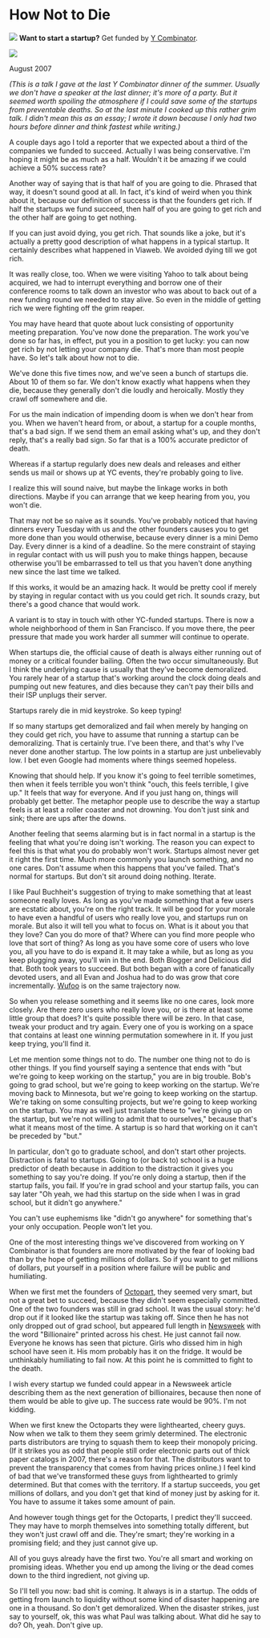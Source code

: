 # How Not to Die


![](http://www.virtumundo.com/images/spacer.gif)
**Want to start a startup?** Get funded by
[Y Combinator](http://ycombinator.com/apply.html).

  
![](http://www.virtumundo.com/images/spacer.gif)


August 2007  
  
*(This is a talk I gave at the last 
Y Combinator dinner of the summer. 
Usually we don't have a speaker at the last dinner; it's more of
a party. But it seemed worth spoiling the atmosphere if I could
save some of the startups from
preventable deaths. So at the last minute I cooked up this rather
grim talk. I didn't mean this as an essay; I wrote it down
because I only had two hours before dinner and think fastest while
writing.)*  
  
A couple days ago I told a reporter that we expected about a third
of the companies we funded to succeed. Actually I was being
conservative. I'm hoping it might be as much as a half. Wouldn't
it be amazing if we could achieve a 50% success rate?  
  
Another way of saying that is that half of you are going to die. Phrased
that way, it doesn't sound good at all. In fact, it's kind of weird
when you think about it, because our definition of success is that
the founders get rich. If half the startups we fund succeed, then
half of you are going to get rich and the other half are going to
get nothing.  
  
If you can just avoid dying, you get rich. That sounds like a joke,
but it's actually a pretty good description of what happens in a
typical startup. It certainly describes what happened in Viaweb.
We avoided dying till we got rich.  
  
It was really close, too. When we were visiting Yahoo to talk about
being acquired, we had to interrupt everything and borrow one of
their conference rooms to talk down an investor who was about to
back out of a new funding round we needed to stay alive. So even
in the middle of getting rich we were fighting off the grim reaper.  
  
You may have heard that quote about luck consisting of opportunity
meeting preparation. You've now done the preparation. The work
you've done so far has, in effect, put you in a position to get
lucky: you can now get rich by not letting your company die. That's
more than most people have. So let's talk about how not to die.  
  
We've done this five times now, and we've seen a bunch of startups
die. About 10 of them so far. We don't know exactly what happens
when they die, because they generally don't die loudly and heroically.
Mostly they crawl off somewhere and die.  
  
For us the main indication of impending doom is when we don't hear
from you. When we haven't heard from, or about, a startup for a
couple months, that's a bad sign. If we send them an email asking
what's up, and they don't reply, that's a really bad sign. So far
that is a 100% accurate predictor of death.  
  
Whereas if a startup regularly does new deals and releases and
either sends us mail or shows up at YC events, they're probably
going to live.  
  
I realize this will sound naive, but maybe the linkage works in
both directions. Maybe if you can arrange that we keep hearing
from you, you won't die.  
  
That may not be so naive as it sounds. You've probably noticed
that having dinners every Tuesday with us and the other founders
causes you to get more done than you would otherwise, because every
dinner is a mini Demo Day. Every dinner is a kind of a deadline.
So the mere constraint of staying in regular contact with us will
push you to make things happen, because otherwise you'll be embarrassed
to tell us that you haven't done anything new since the last time
we talked.  
  
If this works, it would be an amazing hack. It would be pretty
cool if merely by staying in regular contact with us you could get
rich. It sounds crazy, but there's a good chance that would work.  
  
A variant is to stay in touch with other YC-funded startups. There
is now a whole neighborhood of them in San Francisco. If you move
there, the peer pressure that made you work harder all summer will
continue to operate.  
  
When startups die, the official cause of death is always either
running out of money or a critical founder bailing. Often the two
occur simultaneously. But I think the underlying cause is usually
that they've become demoralized. You rarely hear of a startup
that's working around the clock doing deals and pumping out new
features, and dies because they can't pay their bills and their ISP
unplugs their server.  
  
Startups rarely die in mid keystroke. So keep typing!  
  
If so many startups get demoralized and fail when merely by hanging
on they could get rich, you have to assume that running a startup
can be demoralizing. That is certainly true. I've been there, and
that's why I've never done another startup. The low points in a
startup are just unbelievably low. I bet even Google had moments
where things seemed hopeless.  
  
Knowing that should help. If you know it's going to feel terrible
sometimes, then when it feels terrible you won't think "ouch, this
feels terrible, I give up." It feels that way for everyone. And
if you just hang on, things will probably get better. The metaphor
people use to describe the way a startup feels is at least a roller
coaster and not drowning. You don't just sink and sink; there are
ups after the downs.  
  
Another feeling that seems alarming but is in fact normal in a
startup is the feeling that what you're doing isn't working. The
reason you can expect to feel this is that what you do probably
won't work. Startups almost never get it right the first time.
Much more commonly you launch something, and no one cares. Don't
assume when this happens that you've failed. That's normal for
startups. But don't sit around doing nothing. Iterate.  
  
I like Paul Buchheit's suggestion of trying to make something that
at least someone really loves. As long as you've made something
that a few users are ecstatic about, you're on the right track. It
will be good for your morale to have even a handful of users who
really love you, and startups run on morale. But also it
will tell you what to focus on. What is it about you that they
love? Can you do more of that? Where can you find more people who
love that sort of thing? As long as you have some core of users
who love you, all you have to do is expand it. It may take a while,
but as long as you keep plugging away, you'll win in the end. Both
Blogger and Delicious did that. Both took years to succeed. But
both began with a core of fanatically devoted users, and all Evan
and Joshua had to do was grow that core incrementally. 
[Wufoo](http://wufoo.com) is
on the same trajectory now.  
  
So when you release something and it seems like no one cares, look
more closely. Are there zero users who really love you, or is there
at least some little group that does? It's quite possible there
will be zero. In that case, tweak your product and try again.
Every one of you is working on a space that contains at least one
winning permutation somewhere in it. If you just keep trying,
you'll find it.  
  
Let me mention some things not to do. The number one thing not to
do is other things. If you find yourself saying a sentence that
ends with "but we're going to keep working on the startup," you are
in big trouble. Bob's going to grad school, but we're going to
keep working on the startup. We're moving back to Minnesota, but
we're going to keep working on the startup. We're taking on some
consulting projects, but we're going to keep working on the startup.
You may as well just translate these to "we're giving up on the
startup, but we're not willing to admit that to ourselves," because
that's what it means most of the time. A startup is so hard that
working on it can't be preceded by "but."  
  
In particular, don't go to graduate school, and don't start other
projects. Distraction is fatal to startups. Going to (or back to)
school is a huge predictor of death because in addition to the
distraction it gives you something to say you're doing. If you're
only doing a startup, then if the startup fails, you fail. If
you're in grad school and your startup fails, you can say later "Oh
yeah, we had this startup on the side when I was in grad school,
but it didn't go anywhere."  
  
You can't use euphemisms like "didn't go anywhere" for something
that's your only occupation. People won't let you.  
  
One of the most interesting things we've discovered from working
on Y Combinator is that founders are more motivated by the fear of
looking bad than by the hope of getting millions of dollars. So
if you want to get millions of dollars, put yourself in a position
where failure will be public and humiliating.  
  
When we first met the founders of 
[Octopart](http://octopart.com), they seemed very smart,
but not a great bet to succeed, because they didn't seem especially
committed. One of the two founders was still in grad school. It
was the usual story: he'd drop out if it looked like the startup
was taking off. Since then he has not only dropped out of grad
school, but appeared full length in 
[Newsweek](http://docs.octopart.com/newsweek_octopart_small.jpg) 
with the word "Billionaire"
printed across his chest. He just cannot fail now. Everyone he
knows has seen that picture. Girls who dissed him in high school
have seen it. His mom probably has it on the fridge. It would be
unthinkably humiliating to fail now. At this point he is committed
to fight to the death.  
  
I wish every startup we funded could appear in a Newsweek article
describing them as the next generation of billionaires, because
then none of them would be able to give up. The success rate would
be 90%. I'm not kidding.  
  
When we first knew the Octoparts they were lighthearted, cheery
guys. Now when we talk to them they seem grimly determined. The
electronic parts distributors are trying to squash them to keep
their monopoly pricing. (If it strikes you as odd that people still
order electronic parts out of thick paper catalogs in 2007, there's
a reason for that. The distributors want to prevent the transparency
that comes from having prices online.) I feel kind of bad that
we've transformed these guys from lighthearted to grimly determined.
But that comes with the territory. If a startup succeeds, you get
millions of dollars, and you don't get that kind of money just by
asking for it. You have to assume it takes some amount of pain.  
  
And however tough things get for the Octoparts, I predict they'll
succeed. They may have to morph themselves into something totally
different, but they won't just crawl off and die. They're smart;
they're working in a promising field; and they just cannot give up.  
  
All of you guys already have the first two. You're all smart and
working on promising ideas. Whether you end up among the living
or the dead comes down to the third ingredient, not giving up.  
  
So I'll tell you now: bad shit is coming. It always is in a startup.
The odds of getting from launch to liquidity without some kind of
disaster happening are one in a thousand. So don't get demoralized.
When the disaster strikes, just say to yourself, ok, this was what
Paul was talking about. What did he say to do? Oh, yeah. Don't
give up.  
  


